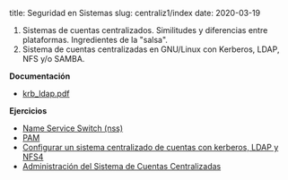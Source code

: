 title: Seguridad en Sistemas
slug: centraliz1/index
date: 2020-03-19

1. Sistemas de cuentas centralizados. Similitudes y diferencias entre plataformas. Ingredientes de la "salsa".
1. Sistema de cuentas centralizadas en GNU/Linux con Kerberos, LDAP, NFS y/o SAMBA.

**Documentación**

* [krb_ldap.pdf]({filename}../doc/krb_ldap.pdf)

**Ejercicios**

* [Name Service Switch (nss)]({filename}./nss.md)
* [PAM]({filename}./pam.md)
* [Configurar un sistema centralizado de cuentas con kerberos, LDAP y NFS4]({filename}./centralizado1.md)
* [Administración del Sistema de Cuentas Centralizadas]({filename}./administracion.md)


